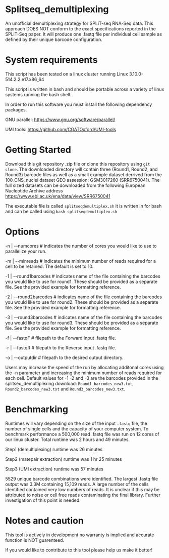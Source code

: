 # Splitseq_demultiplexing
An unofficial demultiplexing strategy for SPLiT-seq RNA-Seq data.  This approach DOES NOT conform to the exact specifications reported in the SPLiT-Seq paper. It will produce one .fastq file per individual cell sample as defined by their unique barcode configuration.  

# System requirements
This script has been tested on a linux cluster running Linux 3.10.0-514.2.2.e17.x86_64 

This script is written in bash and should be portable across a variety of linux systems running the bash shell.

In order to run this software you must install the following dependency packages.

GNU parallel: https://www.gnu.org/software/parallel/

UMI tools: https://github.com/CGATOxford/UMI-tools

# Getting Started
Download this git repository .zip file or clone this repository using `git clone`. The downloaded directory will contain three (Round1, Round2, and Round3) barcode files as well as a small example dataset derrived from the 100_CNS_nuclei dataset GEO assession: GSM3017260 (SRR6750041).  The full sized datasets can be downloaded from the following European Nucleotide Archive address https://www.ebi.ac.uk/ena/data/view/SRR6750041

The executable file is called `splitseqdemultiplex.sh` it is written in for bash and can be called using `bash splitseqdemultiplex.sh`

# Options
-n | --numcores # indicates the number of cores you would like to use to parallelize your run.

-m | --minreads # indicates the minimum number of reads required for a cell to be retained. The default is set to 10.

-1 | --round1barcodes # indicates name of the file containing the barcodes you would like to use for round1. These should be provided as a separate file.  See the provided example for formatting reference.

-2 | --round2barcodes # indicates name of the file containing the barcodes you would like to use for round2. These should be provided as a separate file.  See the provided example for formatting reference.

-3 | --round3barcodes # indicates name of the file containing the barcodes you would like to use for round3. These should be provided as a separate file.  See the provided example for formatting reference.

-f | --fastqF # filepath to the Forward input .fastq file. 

-r | --fastqR # filepath to the Reverse input .fastq file.

-o | --outputdir # filepath to the desired output directory.

Users may increase the speed of the run by allocating additonal cores using the -n parameter and increasing the minimum number of reads required for each cell.  Default values for -1 -2 and -3 are the barcodes provided in the splitseq_demultiplexing download: `Round1_barcodes_new3.txt`, `Round2_barcodes_new3.txt` and `Round3_barcodes_new3.txt`.

# Benchmarking
Runtimes will vary depending on the size of the input `.fastq` file, the number of single cells and the capacity of your computer system. To benchmark performance a 500,000 read .fastq file was run on 12 cores of our linux cluster.  Total runtime was 2 hours and 49 minutes. 

Step1 (demultiplexing) runtime was 26 minutes

Step2 (matepair extraction) runtime was 1 hr 25 minutes

Step3 (UMI extraction) runtime was 57 minutes

5529 unique barcode combinations were identified.  The largest .fastq file output was 3.3M containing 15,109 reads. A large number of the cells identified contained very low numbers of reads. It is unclear if this may be attributed to noise or cell free reads contaminating the final library.  Further investigation of this point is needed.

# Notes and caution
This tool is actively in development no warranty is implied and accurate function is NOT guarenteed.  

If you would like to contribute to this tool please help us make it better! 
